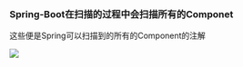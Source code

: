 ### Spring-Boot在扫描的过程中会扫描所有的Componet

这些便是Spring可以扫描到的所有的Component的注解

![](http://oimj9bzzz.bkt.clouddn.com/18-8-17/69782574.jpg)

